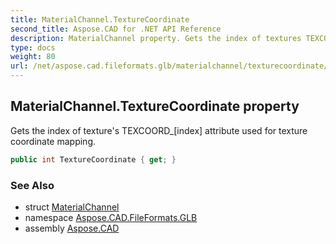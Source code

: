 ```yaml
---
title: MaterialChannel.TextureCoordinate
second_title: Aspose.CAD for .NET API Reference
description: MaterialChannel property. Gets the index of textures TEXCOORD_index attribute used for texture coordinate mapping
type: docs
weight: 80
url: /net/aspose.cad.fileformats.glb/materialchannel/texturecoordinate/
---
```

## MaterialChannel.TextureCoordinate property

Gets the index of texture's TEXCOORD_[index] attribute used for texture coordinate mapping.

```csharp
public int TextureCoordinate { get; }
```

### See Also

* struct [MaterialChannel](../)
* namespace [Aspose.CAD.FileFormats.GLB](../../materialchannel/)
* assembly [Aspose.CAD](../../../)


